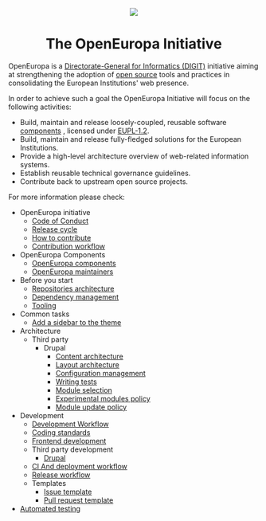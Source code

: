 <p align="center"><img src="./assets/logo.png"/></p>
<h1 align="center">The OpenEuropa Initiative</h1>

OpenEuropa is a [Directorate-General for Informatics (DIGIT)][1] initiative aiming at strengthening the adoption
of [open source][2] tools and practices in consolidating the European Institutions' web presence.

In order to achieve such a goal the OpenEuropa Initiative will focus on the following activities:

- Build, maintain and release loosely-coupled, reusable software [components](docs/openeuropa-components.md) , licensed under [EUPL-1.2][3].
- Build, maintain and release fully-fledged solutions for the European Institutions.
- Provide a high-level architecture overview of web-related information systems.
- Establish reusable technical governance guidelines.
- Contribute back to upstream open source projects.

For more information please check:

* OpenEuropa initiative
  * [Code of Conduct](docs/initiative/code-of-conduct.md) 
  * [Release cycle](docs/initiative/release-cycle.md)
  * [How to contribute](docs/initiative/how-to-contribute.md)
  * [Contribution workflow](docs/initiative/contribution-workflow.md)
* OpenEuropa Components
  * [OpenEuropa components](docs/openeuropa-components.md)  
  * [OpenEuropa maintainers](docs/maintainers.md)  
* Before you start
  * [Repositories architecture](docs/starting/repository-architecture.md)
  * [Dependency management](docs/starting/dependency-management-and-patching.md)
  * [Tooling](docs/starting/tooling.md)
* Common tasks
  * [Add a sidebar to the theme](docs/theming/sidebar.md) 
* Architecture
  * Third party
    * Drupal
      * [Content architecture](docs/architecture/third-party/drupal/content-architecture.md)
      * [Layout architecture](docs/architecture/third-party/drupal/layout-architecture.md)  
      * [Configuration management](docs/architecture/third-party/drupal/configuration-management.md)
      * [Writing tests](docs/architecture/third-party/drupal/testing.md)
      * [Module selection](docs/architecture/third-party/drupal/selecting-contributed-modules.md)
      * [Experimental modules policy](docs/architecture/third-party/drupal/experimental-module-policy.md)
      * [Module update policy](docs/architecture/third-party/drupal/module-update-policy.md)
* Development
  * [Development Workflow](docs/development/development-workflow.md)
  * [Coding standards](docs/development/coding-standards.md)
  * [Frontend development](docs/development/frontend/index.md)
  * Third party development
    * [Drupal](docs/development/third-party/drupal/index.md)
  * [CI And deployment workflow](docs/development/ci-deployment-workflow.md)
  * [Release workflow](docs/development/release-workflow.md)
  * Templates
    * [Issue template](docs/templates/issue-template.md)
    * [Pull request template](docs/templates/pull-request-template.md)
* [Automated testing](docs/automated-testing.md)

[1]: https://ec.europa.eu/info/departments/informatics
[2]: https://opensource.org
[3]: https://joinup.ec.europa.eu/page/eupl-text-11-12
